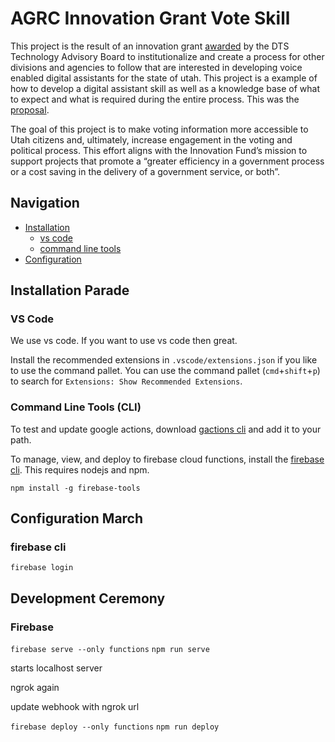 # AGRC Innovation Grant Vote Skill

This project is the result of an innovation grant [awarded](/docs/award.md) by the DTS Technology Advisory Board to institutionalize and create a process for other divisions and agencies to follow that are interested in developing voice enabled digital assistants for the state of utah. This project is a example of how to develop a digital assistant skill as well as a knowledge base of what to expect and what is required during the entire process. This was the [proposal](/docs/proposal.md).

The goal of this project is to make voting information more accessible to Utah citizens and, ultimately, increase engagement in the voting and political process. This effort aligns with the Innovation Fund’s mission to support projects that promote a “greater efficiency in a government process or a cost saving in the delivery of a government service, or both”.

## Navigation

- [Installation](#installation-parade)
  - [vs code](#vs-code)
  - [command line tools](#cli)
- [Configuration](#configuration-march)

## Installation Parade

### VS Code

We use vs code. If you want to use vs code then great.

Install the recommended extensions in `.vscode/extensions.json` if you like to use the command pallet. You can use the command pallet (`cmd`+`shift`+`p`) to search for `Extensions: Show Recommended Extensions`.

### Command Line Tools (CLI)

To test and update google actions, download [gactions cli](https://developers.google.com/actions/tools/gactions-cli) and add it to your path.

To manage, view, and deploy to firebase cloud functions, install the [firebase cli](https://firebase.google.com/docs/cli/). This requires nodejs and npm.

`npm install -g firebase-tools`

## Configuration March

### firebase cli

`firebase login`

## Development Ceremony

### Firebase

`firebase serve --only functions`
`npm run serve`

starts localhost server

ngrok again

update webhook with ngrok url

`firebase deploy --only functions`
`npm run deploy`
